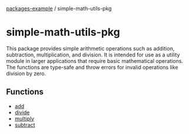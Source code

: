 [packages-example](../README.md) / simple-math-utils-pkg

# simple-math-utils-pkg

This package provides simple arithmetic operations such as addition, subtraction,
multiplication, and division. It is intended for use as a utility module in larger applications that require
basic mathematical operations. The functions are type-safe and throw errors for invalid operations like division by zero.

## Functions

- [add](functions/add.md)
- [divide](functions/divide.md)
- [multiply](functions/multiply.md)
- [subtract](functions/subtract.md)
